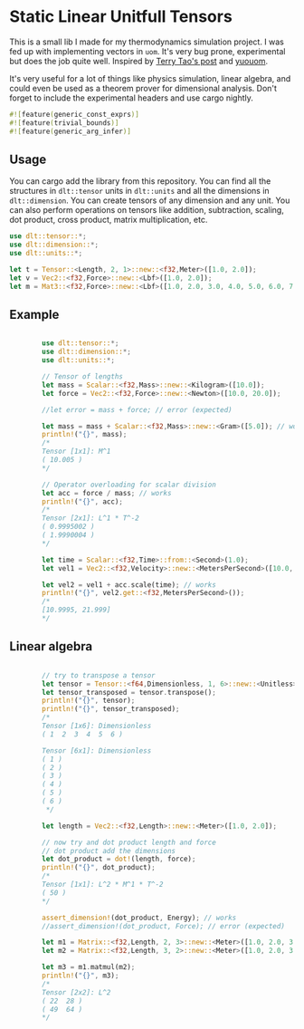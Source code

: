 # Static Linear Unitfull Tensors

This is a small lib I made for my thermodynamics simulation project. I was fed up with implementing vectors in `uom`. It's very bug prone, experimental but does the job quite well. Inspired by [Terry Tao's post](https://terrytao.wordpress.com/2012/12/29/a-mathematical-formalisation-of-dimensional-analysis/#xml) and [yuouom](https://github.com/iliekturtles/uom).  

It's very useful for a lot of things like physics simulation, linear algebra, and could even be used as a theorem prover for dimensional analysis. Don't forget to include the experimental headers and use cargo nightly.

```rust 
#![feature(generic_const_exprs)]
#![feature(trivial_bounds)]
#![feature(generic_arg_infer)]
```

## Usage

You can cargo add the library from this repository. You can find all the structures in `dlt::tensor` units in `dlt::units` and all the dimensions in `dlt::dimension`. You can create tensors of any dimension and any unit. You can also perform operations on tensors like addition, subtraction, scaling, dot product, cross product, matrix multiplication, etc.

```rust
use dlt::tensor::*;
use dlt::dimension::*;
use dlt::units::*;

let t = Tensor::<Length, 2, 1>::new::<f32,Meter>([1.0, 2.0]);
let v = Vec2::<f32,Force>::new::<Lbf>([1.0, 2.0]);
let m = Mat3::<f32,Force>::new::<Lbf>([1.0, 2.0, 3.0, 4.0, 5.0, 6.0, 7.0, 8.0, 9.0]);
```

## Example
```rust

        use dlt::tensor::*;
        use dlt::dimension::*;
        use dlt::units::*;

        // Tensor of lengths
        let mass = Scalar::<f32,Mass>::new::<Kilogram>([10.0]);
        let force = Vec2::<f32,Force>::new::<Newton>([10.0, 20.0]);

        //let error = mass + force; // error (expected)

        let mass = mass + Scalar::<f32,Mass>::new::<Gram>([5.0]); // works
        println!("{}", mass);
        /*
        Tensor [1x1]: M^1
        ( 10.005 )
        */

        // Operator overloading for scalar division
        let acc = force / mass; // works
        println!("{}", acc);
        /*
        Tensor [2x1]: L^1 * T^-2
        ( 0.9995002 )
        ( 1.9990004 )
        */

        let time = Scalar::<f32,Time>::from::<Second>(1.0);
        let vel1 = Vec2::<f32,Velocity>::new::<MetersPerSecond>([10.0, 20.0]);

        let vel2 = vel1 + acc.scale(time); // works
        println!("{}", vel2.get::<f32,MetersPerSecond>());
        /*
        [10.9995, 21.999]
        */
```

## Linear algebra 

```rust

        // try to transpose a tensor
        let tensor = Tensor::<f64,Dimensionless, 1, 6>::new::<Unitless>([1.0, 2.0, 3.0, 4.0, 5.0, 6.0]);
        let tensor_transposed = tensor.transpose();
        println!("{}", tensor);
        println!("{}", tensor_transposed);
        /*
        Tensor [1x6]: Dimensionless
        ( 1  2  3  4  5  6 )

        Tensor [6x1]: Dimensionless
        ( 1 )
        ( 2 )
        ( 3 )
        ( 4 )
        ( 5 )
        ( 6 )
         */

        let length = Vec2::<f32,Length>::new::<Meter>([1.0, 2.0]);

        // now try and dot product length and force
        // dot product add the dimensions
        let dot_product = dot!(length, force);
        println!("{}", dot_product);
        /*
        Tensor [1x1]: L^2 * M^1 * T^-2
        ( 50 )
        */

        assert_dimension!(dot_product, Energy); // works
        //assert_dimension!(dot_product, Force); // error (expected)

        let m1 = Matrix::<f32,Length, 2, 3>::new::<Meter>([1.0, 2.0, 3.0, 4.0, 5.0, 6.0]);
        let m2 = Matrix::<f32,Length, 3, 2>::new::<Meter>([1.0, 2.0, 3.0, 4.0, 5.0, 6.0]);

        let m3 = m1.matmul(m2);
        println!("{}", m3);
        /*
        Tensor [2x2]: L^2
        ( 22  28 )
        ( 49  64 )
        */
```
